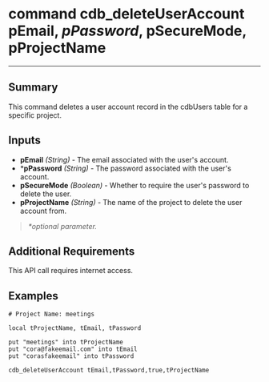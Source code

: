 # command cdb_deleteUserAccount pEmail, *pPassword*, pSecureMode, pProjectName
---
## Summary
This command deletes a user account record in the cdbUsers table for a specific project.

## Inputs
* **pEmail** *(String)* - The email associated with the user's account.
* \***pPassword** *(String)* - The password associated with the user's account.
* **pSecureMode** *(Boolean)* - Whether to require the user's password to delete the user.
* **pProjectName** *(String)* - The name of the project to delete the user account from.

> _*optional parameter._

## Additional Requirements
This API call requires internet access.


## Examples
```livecodeserver
# Project Name: meetings

local tProjectName, tEmail, tPassword

put "meetings" into tProjectName
put "cora@fakeemail.com" into tEmail
put "corasfakeemail" into tPassword

cdb_deleteUserAccount tEmail,tPassword,true,tProjectName
```
